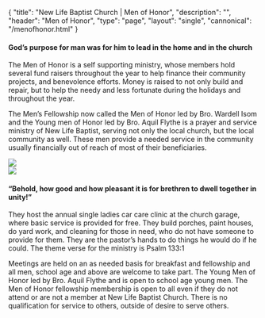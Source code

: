 {
	"title": "New Life Baptist Church | Men of Honor",
	"description": "",
	"header": "Men of Honor",
	"type": "page",
	"layout": "single",
	"cannonical": "/menofhonor.html"
}
<section>
	<div class="container">
		<div class="row">
			<div class="col-md-6">
				<h4>God’s purpose for man was for him to lead in the home and in the church</h4>
				<p>The Men of Honor is a self supporting ministry, whose members hold several fund raisers throughout the year to help finance their community projects, and benevolence efforts. Money is raised to not only build and repair, but to help the needy and less fortunate during the holidays and throughout the year.</p>
				<p>The Men’s Fellowship now called the Men of Honor led by Bro. Wardell Isom and the Young men of Honor led by Bro. Aquil Flythe is a prayer and service ministry of New Life Baptist, serving not only the local church, but the local community as well. These men provide a needed service in the community  usually financially out of reach of most of their beneficiaries.</p>
			</div>
			<div class="col-md-6">
				<img src="/images/ministry/menofhonor.jpg">
			</div>
						<div class="col-md-6">
				<img src="/images/ministry/menofhonor2.jpg">
			</div>
			<div class="col-md-6">
					<h4>“Behold, how good and how pleasant it is for brethren to dwell together in unity!”</h4>
					<p>They host the annual single ladies car care clinic at the church garage, where basic service is provided for free. They build porches, paint houses, do yard work, and cleaning for those in need, who do not have someone to provide for them. They are the pastor’s hands to do things he would do if he could. The theme verse for the ministry is Psalm 133:1</p>
					<p>Meetings are held on an as needed basis for breakfast and fellowship and all men, school age and above are welcome to take part. The Young Men of Honor led by Bro. Aquil Flythe and is open to school age young men. The Men  of Honor fellowship membership is open to all even if they do not attend or are not a member at New Life Baptist Church. There is no qualification for service to others, outside of desire to serve others.</p>
			</div>
		</div>
	</div>
</section>